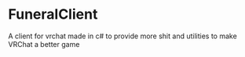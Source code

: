 # FuneralClient
 A client for vrchat made in c# to provide more shit and utilities to make VRChat a better game

